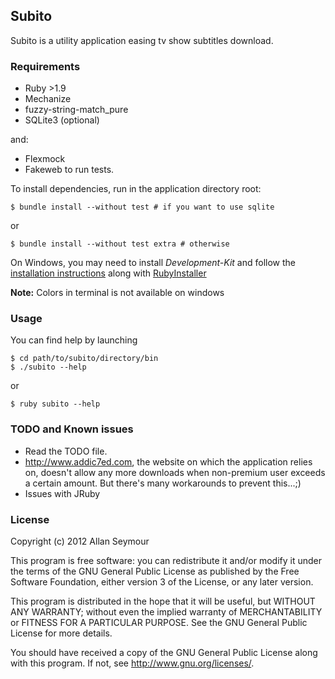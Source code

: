 ## Subito ##
Subito is a utility application easing tv show subtitles download.

### Requirements ###
* Ruby >1.9
* Mechanize
* fuzzy-string-match_pure
* SQLite3 (optional)

and:

* Flexmock
* Fakeweb
 to run tests.

To install dependencies, run in the application directory root:

    $ bundle install --without test # if you want to use sqlite

or 

    $ bundle install --without test extra # otherwise


On Windows, you may need to install _Development-Kit_ and follow the [installation instructions](https://github.com/oneclick/rubyinstaller/wiki/Development-Kit) along with [RubyInstaller](http://rubyinstaller.org/downloads/)

__Note:__ Colors in terminal is not available on windows

### Usage ###
You can find help by launching 

    $ cd path/to/subito/directory/bin
    $ ./subito --help

or

    $ ruby subito --help

### TODO and Known issues ###
* Read the TODO file.
* <http://www.addic7ed.com>, the website on which the application relies on, doesn't allow any more downloads when non-premium user exceeds a certain amount. But there's many workarounds to prevent this...;)
* Issues with JRuby

### License ###
Copyright (c) 2012 Allan Seymour

This program is free software: you can redistribute it and/or modify it under the terms of the GNU General Public License as published by the Free Software Foundation, either version 3 of the License, or any later version.

This program is distributed in the hope that it will be useful, but WITHOUT ANY WARRANTY; without even the implied warranty of MERCHANTABILITY or FITNESS FOR A PARTICULAR PURPOSE.  See the GNU General Public License for more details.

You should have received a copy of the GNU General Public License along with this program.  If not, see <http://www.gnu.org/licenses/>.
